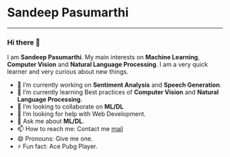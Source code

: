 # Sandeep Pasumarthi
-----------------------------------------------------------------------------------------------------------------------------------------------------------------------------------



### Hi there 👋

I am **Sandeep Pasumarthi**. My main interests on **Machine Learning**, **Computer Vision** and **Natural Language Processing**. I am a very quick learner and very curious about new things.

* 🔭 I’m currently working on **Sentiment Analysis** and **Speech Generation**.
* 🌱 I’m currently learning Best practices of **Computer Vision** and **Natural Language Processing**.
* 👯 I’m looking to collaborate on **ML/DL**
* 🤔 I’m looking for help with Web Development.
* 💬 Ask me about **ML/DL**.
* 📫 How to reach me: Contact me [mail](mailto:v.s.sandeep.pasumarthi@gmail.com)
* 😄 Pronouns: Give me one.
* ⚡ Fun fact: Ace Pubg Player.
